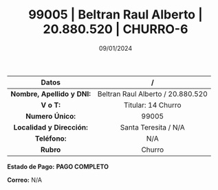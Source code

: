 ﻿---
title: 99005 | Beltran Raul Alberto | 20.880.520 | CHURRO-6
date: 09/01/2024
draft: false
tags: ['santa teresita', 'titular', 'churro']
---

|          **Datos**          |  /  |
|:---------------------------:|:---:|
| **Nombre, Apellido y DNI:** | Beltran Raul Alberto / 20.880.520 |
|          **V o T:**         | Titular: 14 Churro |
|      **Numero Único:**      | 99005 |
|  **Localidad y Dirección:** | Santa Teresita / N/A |
|        **Teléfono:**        | N/A |
|          **Rubro**          | Churro |

**Estado de Pago:** **PAGO COMPLETO**

**Correo:** N/A

